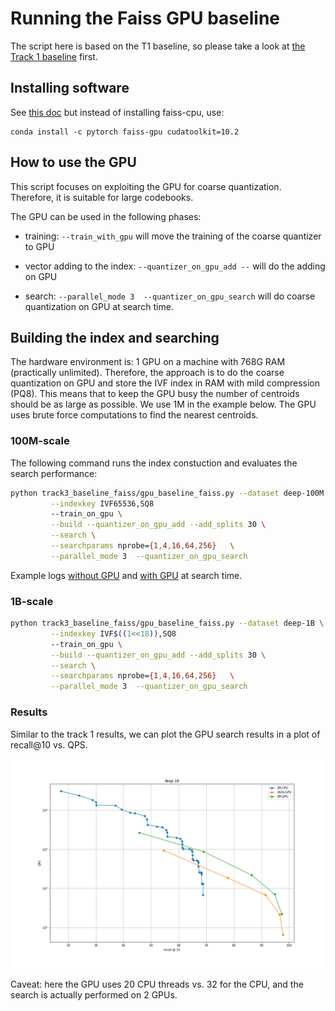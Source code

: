 # Running the Faiss GPU baseline

The script here is based on the T1 baseline, so please take a look at [the Track 1 baseline](../track1_baseline_faiss/README.md) first. 

## Installing software 

See [this doc](../track1_baseline_faiss/README.md#installing-software) but instead of installing faiss-cpu, use: 

```
conda install -c pytorch faiss-gpu cudatoolkit=10.2
```

## How to use the GPU

This script focuses on exploiting the GPU for coarse quantization. 
Therefore, it is suitable for large codebooks. 

The GPU can be used in the following phases: 

- training: `--train_with_gpu` will move the training of the coarse quantizer to GPU

- vector adding to the index: `--quantizer_on_gpu_add --` will do the adding on GPU

- search: `--parallel_mode 3  --quantizer_on_gpu_search` will do coarse quantization on GPU at search time. 

## Building the index and searching 

The hardware environment is: 1 GPU on a machine with 768G RAM (practically unlimited). 
Therefore, the approach is to do the coarse quantization on GPU and store the IVF index in RAM with mild compression (PQ8). 
This means that to keep the GPU busy the number of centroids should be as large as possible. 
We use 1M in the example below.
The GPU uses brute force computations to find the nearest centroids. 

### 100M-scale 

The following command runs the index constuction and evaluates the search performance: 

```bash
python track3_baseline_faiss/gpu_baseline_faiss.py --dataset deep-100M \
         --indexkey IVF65536,SQ8 
         --train_on_gpu \
         --build --quantizer_on_gpu_add --add_splits 30 \
         --search \
         --searchparams nprobe={1,4,16,64,256}   \
         --parallel_mode 3  --quantizer_on_gpu_search
```

Example logs [without GPU](https://gist.github.com/mdouze/9e000be47c499f79aaec0166365ef654) and [with GPU](https://gist.github.com/mdouze/cd14c802b924299aa2a92db6e05df857) at search time.


### 1B-scale 

```bash
python track3_baseline_faiss/gpu_baseline_faiss.py --dataset deep-1B \
         --indexkey IVF$((1<<18)),SQ8 
         --train_on_gpu \
         --build --quantizer_on_gpu_add --add_splits 30 \
         --search \
         --searchparams nprobe={1,4,16,64,256}   \
         --parallel_mode 3  --quantizer_on_gpu_search
```

### Results 

Similar to the track 1 results, we can plot the GPU search results in a plot of recall@10 vs. QPS. 

![](plots/T3_deep-1B.png)

Caveat: here the GPU uses 20 CPU threads vs. 32 for the CPU, and the search is actually performed on 2 GPUs. 
